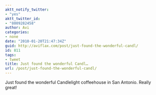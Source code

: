 ```yaml
---
aktt_notify_twitter:
- "yes"
aktt_twitter_id:
- "8009282458"
author: Avi
categories:
- none
date: "2010-01-20T21:47:34Z"
guid: http://aviflax.com/post/just-found-the-wonderful-candl/
id: 811
tags:
- tweet
title: Just found the wonderful Candl…
url: /post/just-found-the-wonderful-candl/
---
```

Just found the wonderful Candlelight coffeehouse in San Antonio. Really great!